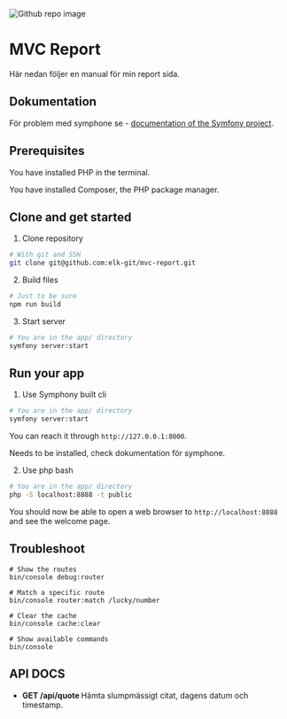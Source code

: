 <!--
---
author: elk
---
-->

![Github repo image](https://i.redd.it/k9g5xxe3bcl21.jpg)

MVC Report
====================

Här nedan följer en manual för min report sida.




Dokumentation
----------------------------

För problem med symphone se - [documentation of the Symfony project](https://symfony.com/doc/current).



Prerequisites
----------------------------

You have installed PHP in the terminal.

You have installed Composer, the PHP package manager.


Clone and get started
----------------------------

1. Clone repository
```bash
# With git and SSH
git clone git@github.com:elk-git/mvc-report.git
```

2. Build files
```bash
# Just to be sure
npm run build
```

3. Start server
```bash
# You are in the app/ directory
symfony server:start
```


Run your app
-----------------------

1. Use Symphony built cli
```bash
# You are in the app/ directory
symfony server:start
```
You can reach it through `http://127.0.0.1:8000`.

Needs to be installed, check dokumentation för symphone.



2. Use php bash

```bash
# You are in the app/ directory
php -S localhost:8888 -t public
```

You should now be able to open a web browser to `http://localhost:8888` and see the welcome page.


Troubleshoot
-----------------------
```
# Show the routes
bin/console debug:router

# Match a specific route
bin/console router:match /lucky/number

# Clear the cache
bin/console cache:clear

# Show available commands
bin/console
```

API DOCS
-----------------------

- <b> GET /api/quote </b> Hämta slumpmässigt citat, dagens datum och timestamp.
